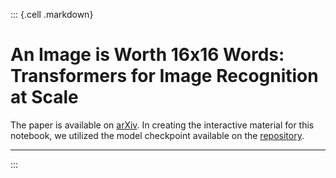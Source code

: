 ::: {.cell .markdown}
# An Image is Worth 16x16 Words: Transformers for Image Recognition at Scale

The paper is available on [arXiv](https://arxiv.org/abs/2010.11929). In creating the interactive material for this notebook, we utilized the model checkpoint available on the [repository](https://github.com/google-research/vision_transformer#vision-transformer-and-mlp-mixer-architectures).

***
:::
